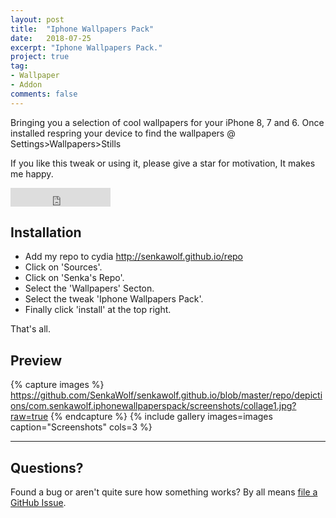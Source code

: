 ```yaml
---
layout: post
title:  "Iphone Wallpapers Pack"
date:   2018-07-25
excerpt: "Iphone Wallpapers Pack."
project: true
tag:
- Wallpaper
- Addon
comments: false
---
```

     
Bringing you a selection of cool wallpapers for your iPhone 8, 7 and 6. Once installed respring your device to find the wallpapers @ Settings>Wallpapers>Stills

If you like this tweak or using it, please give a star for motivation, It makes me happy.

<iframe src="https://ghbtns.com/github-btn.html?user=SenkaWolf&repo=senkawolf.github.io&type=star&count=true&size=large" frameborder="0" scrolling="0" width="160px" height="30px"></iframe>    
      
## Installation
* Add my repo to cydia http://senkawolf.github.io/repo
* Click on 'Sources'.
* Click on 'Senka's Repo'.
* Select the 'Wallpapers' Secton.
* Select the tweak 'Iphone Wallpapers Pack'.
* Finally click 'install' at the top right.
     
That's all.

## Preview

{% capture images %}
	https://github.com/SenkaWolf/senkawolf.github.io/blob/master/repo/depictions/com.senkawolf.iphonewallpaperspack/screenshots/collage1.jpg?raw=true
{% endcapture %}
{% include gallery images=images caption="Screenshots" cols=3 %}

---

## Questions?

Found a bug or aren't quite sure how something works? By all means [file a GitHub Issue](https://github.com/SenkaWolf/senkawolf.github.io/issues/new).
